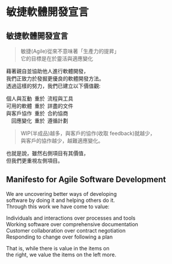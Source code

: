 # 敏捷軟體開發宣言

## 敏捷軟體開發宣言

> 敏捷\(Agile\)從來不意味著「生產力的提昇」  
> 它的目標是在於靈活與適應變化

藉著親自並協助他人進行軟體開發，  
我們正致力於發掘更優良的軟體開發方法。  
透過這樣的努力，我們已建立以下價值觀:

個人與互動 重於 流程與工具   
可用的軟體 重於 詳盡的文件   
與客戶協作 重於 合約協商    
 回應變化 重於 遵循計劃  

> WIP\(半成品\)越多，與客戶的協作\(收取 feedback\)就越少，  
> 與客戶的協作越少，越難適應變化。

也就是說，雖然右側項目有其價值，  
但我們更重視左側項目。



## Manifesto for Agile Software Development

We are uncovering better ways of developing  
software by doing it and helping others do it.  
Through this work we have come to value:

Individuals and interactions over processes and tools  
Working software over comprehensive documentation  
Customer collaboration over contract negotiation  
Responding to change over following a plan

That is, while there is value in the items on  
the right, we value the items on the left more.

